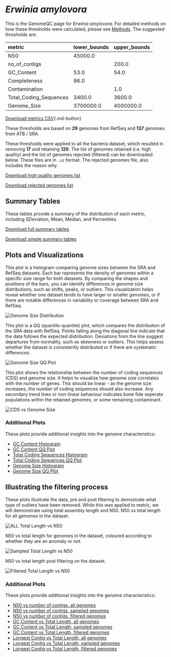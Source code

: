 # *Erwinia amylovora*

This is the GenomeQC page for *Erwinia amylovora*. For detailed methods on how these thresholds were calculated, please see [Methods](../../methods.md).
The suggested thresholds are: 

| metric                 | lower_bounds   | upper_bounds   |
|:-----------------------|:---------------|:---------------|
| N50                    | 45000.0        |                |
| no_of_contigs          |                | 200.0          |
| GC_Content             | 53.0           | 54.0           |
| Completeness           | 96.0           |                |
| Contamination          |                | 1.0            |
| Total_Coding_Sequences | 3400.0         | 3600.0         |
| Genome_Size            | 3700000.0      | 4000000.0      |

[Download metrics CSV](Erwinia_amylovora_metrics.csv){.md-button}


These thresholds are based on **29** genomes from RefSeq and **137** genomes from ATB / SRA.

These thresholds were applied to all the bacteria dataset, which resulted in removing **17** and retaining **120**.
The list of genomes retained (i.e. high quality) and the list of genomes rejected (filtered) can be downloaded below. These files are in `.xz` format. The rejected genomes file, also includes the reason why.

[Download high quality genomes list](Erwinia_amylovora_high_quality_genomes.csv.xz)


[Download rejected genomes list](Erwinia_amylovora_filtered_out_genomes.csv.xz)



## Summary Tables
These tables provide a summary of the distribution of each metric, including SDeviation, Mean, Median, and Percentiles.

[Download full summary tables](summary.csv)

[Download simple summary tables](selected_summary.csv)

## Plots and Visualizations

This plot is a histogram comparing genome sizes between the SRA and RefSeq datasets. Each bar represents the density of genomes within a specific size range for both datasets. By comparing the shapes and positions of the bars, you can identify differences in genome size distributions, such as shifts, peaks, or outliers. This visualization helps reveal whether one dataset tends to have larger or smaller genomes, or if there are notable differences in variability or coverage between SRA and RefSeq.

![Genome Size Distribution](Genome_Size_refseq_histogram_kde.png)

This plot is a QQ (quantile-quantile) plot, which compares the distribution of the SRA data with RefSeq. Points falling along the diagonal line indicate that the data follows the expected distribution. Deviations from the line suggest departures from normality, such as skewness or outliers. This helps assess whether the dataset is consistently distributed or if there are systematic differences.

![Genome Size QQ Plot](Genome_Size_refseq_qqplot.png)

This plot shows the relationship between the number of coding sequences (CDS) and genome size. It helps to visualize how genome size correlates with the number of genes. This should be linear - as the genome size increases, the number of coding sequences should also increase. Any secondary trend lines or non-linear behaviour indicates bone fide seperate populations within the retained genomes, or some remaining contaminant. 

![CDS vs Genome Size](Erwinia_amylovora_CDS_vs_Genome_Size.png)

### Additional Plots

These plots provide additional insights into the genome characteristics:

- [GC Content Histogram](GC_Content_refseq_histogram_kde.png)
- [GC Content QQ Plot](GC_Content_refseq_qqplot.png)
- [Total Coding Sequences Histogram](Total_Coding_Sequences_refseq_histogram_kde.png)
- [Total Coding Sequences QQ Plot](Total_Coding_Sequences_refseq_qqplot.png)
- [Genome Size Histogram](Genome_Size_refseq_histogram_kde.png)
- [Genome Size QQ Plot](Genome_Size_refseq_qqplot.png)
## Illustrating the filtering process
These plots illustrate the data, pre and post filtering to demostrate what type of outliers have been removed. While this was applied to metric, we will demonstrate using total assembly length and N50.
N50 vs total length for all genomes in the dataset.

![ALL Total Length vs N50](Erwinia_amylovora_all_total_length_N50.png)

N50 vs total length for genomes in the dataset, coloured according to whether they are an anomaly or not.

![Sampled Total Length vs N50](Erwinia_amylovora_sample_total_length_N50.png)

N50 vs total length post filtering on the dataset.

![Filtered Total Length vs N50](Erwinia_amylovora_filt_total_length_N50.png)

### Additional Plots

These plots provide additional insights into the genome characteristics:

- [N50 vs number of contigs, all genomes](Erwinia_amylovora_all_N50_number.png)
- [N50 vs number of contigs, sampled genomes](Erwinia_amylovora_sample_N50_number.png)
- [N50 vs number of contigs, filtered genomes](Erwinia_amylovora_filt_N50_number.png)
- [GC Content vs Total Length, all genomes](Erwinia_amylovora_all_total_length_GC_Content.png)
- [GC Content vs Total Length, sampled genomes](Erwinia_amylovora_sample_total_length_GC_Content.png)
- [GC Content vs Total Length, filtered genomes](Erwinia_amylovora_filt_total_length_GC_Content.png)
- [Longest Contig vs Total Length, all genomes](Erwinia_amylovora_all_total_length_longest.png)
- [Longest Contig vs Total Length, sampled genomes](Erwinia_amylovora_sample_total_length_longest.png)
- [Longest Contig vs Total Length, filtered genomes](Erwinia_amylovora_filt_total_length_longest.png)
